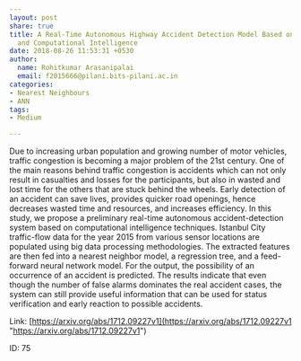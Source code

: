 ```yaml
---
layout: post
share: true
title: A Real-Time Autonomous Highway Accident Detection Model Based on Big Data Processing
  and Computational Intelligence
date: 2018-08-26 11:53:31 +0530
author:
  name: Rohitkumar Arasanipalai
  email: f2015666@pilani.bits-pilani.ac.in
categories:
- Nearest Neighbours
- ANN
tags:
- Medium

---
```

Due to increasing urban population and growing number of motor vehicles, traffic congestion is becoming a major problem of the 21st century. One of the main reasons behind traffic congestion is accidents which can not only result in casualties and losses for the participants, but also in wasted and lost time for the others that are stuck behind the wheels. Early detection of an accident can save lives, provides quicker road openings, hence decreases wasted time and resources, and increases efficiency. In this study, we propose a preliminary real-time autonomous accident-detection system based on computational intelligence techniques. Istanbul City traffic-flow data for the year 2015 from various sensor locations are populated using big data processing methodologies. The extracted features are then fed into a nearest neighbor model, a regression tree, and a feed-forward neural network model. For the output, the possibility of an occurrence of an accident is predicted. The results indicate that even though the number of false alarms dominates the real accident cases, the system can still provide useful information that can be used for status verification and early reaction to possible accidents.

Link: [https://arxiv.org/abs/1712.09227v1](https://arxiv.org/abs/1712.09227v1 "https://arxiv.org/abs/1712.09227v1")

ID: 75